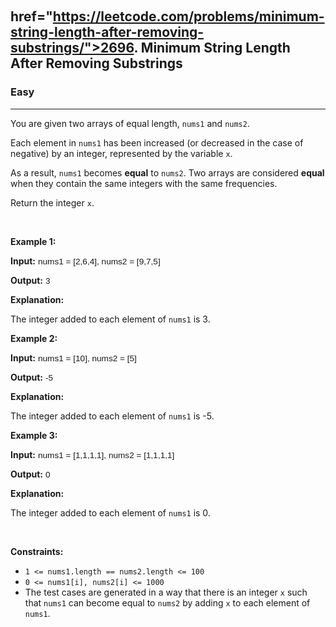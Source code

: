 ​<h2><a>href="https://leetcode.com/problems/minimum-string-length-after-removing-substrings/">2696. Minimum String Length After Removing Substrings</a></h2>
<h3>Easy</h3>
<hr />
<div>
  <p>
    You are given two arrays of equal length, <code>nums1</code> and
    <code>nums2</code>.
  </p>

  <p>
    Each element in <code>nums1</code> has been increased (or decreased in the
    case of negative) by an integer, represented by the variable <code>x</code>.
  </p>

  <p>
    As a result, <code>nums1</code> becomes <strong>equal</strong> to
    <code>nums2</code>. Two arrays are considered <strong>equal</strong> when
    they contain the same integers with the same frequencies.
  </p>

  <p>Return the integer <code>x</code>.</p>

  <p>&nbsp;</p>
  <p><strong class="example">Example 1:</strong></p>

  <div class="example-block">
    <p>
      <strong>Input:</strong>
      <span
        class="example-io"
        style="font-family: Menlo, sans-serif; font-size: 0.85rem"
        >nums1 = [2,6,4], nums2 = [9,7,5]</span
      >
    </p>
    <p>
      <strong>Output:</strong>
      <span
        class="example-io"
        style="font-family: Menlo, sans-serif; font-size: 0.85rem"
        >3</span
      >
    </p>
    <p><strong>Explanation:</strong></p>
    <p>The integer added to each element of <code>nums1</code> is 3.</p>
  </div>

  <p><strong class="example">Example 2:</strong></p>

  <div class="example-block">
    <p>
      <strong>Input:</strong>
      <span
        class="example-io"
        style="font-family: Menlo, sans-serif; font-size: 0.85rem"
        >nums1 = [10], nums2 = [5]</span
      >
    </p>
    <p>
      <strong>Output:</strong>
      <span
        class="example-io"
        style="font-family: Menlo, sans-serif; font-size: 0.85rem"
        >-5</span
      >
    </p>
    <p><strong>Explanation:</strong></p>
    <p>The integer added to each element of <code>nums1</code> is -5.</p>
  </div>

  <p><strong class="example">Example 3:</strong></p>

  <div class="example-block">
    <p>
      <strong>Input:</strong>
      <span
        class="example-io"
        style="font-family: Menlo, sans-serif; font-size: 0.85rem"
        >nums1 = [1,1,1,1], nums2 = [1,1,1,1]</span
      >
    </p>
    <p>
      <strong>Output:</strong>
      <span
        class="example-io"
        style="font-family: Menlo, sans-serif; font-size: 0.85rem"
        >0</span
      >
    </p>
    <p><strong>Explanation:</strong></p>
    <p>The integer added to each element of <code>nums1</code> is 0.</p>
  </div>

  <p>&nbsp;</p>
  <p><strong>Constraints:</strong></p>

  <ul>
    <li><code>1 &lt;= nums1.length == nums2.length &lt;= 100</code></li>
    <li><code>0 &lt;= nums1[i], nums2[i] &lt;= 1000</code></li>
    <li>
      The test cases are generated in a way that there is an integer
      <code>x</code> such that <code>nums1</code> can become equal to
      <code>nums2</code> by adding <code>x</code> to each element of
      <code>nums1</code>.
    </li>
  </ul>
</div>
